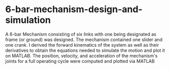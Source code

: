 # 6-bar-mechanism-design-and-simulation
A 6-bar Mechanism consisting of six links with one being designated as frame (or ground) was designed. The mechanism contained one slider and one crank. I derived the forward kinematics of the system as well as their derivatives to obtain the equations needed to simulate the motion and plot it on MATLAB. The position, velocity, and acceleration of the mechanism's joints for a full operating cycle were computed and plotted via MATLAB
